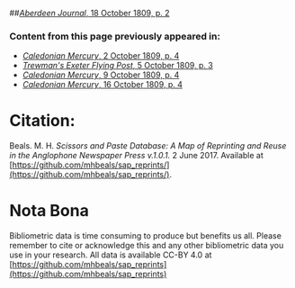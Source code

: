 ##[*Aberdeen Journal*, 18 October 1809, p. 2](https://mhbeals.github.io/sap_html/Aberdeen-Journal/Aberdeen-Journal-18-October-1809-p-2)

### Content from this page previously appeared in:
+ [*Caledonian Mercury*, 2 October 1809, p. 4](https://mhbeals.github.io/sap_html/Caledonian-Mercury/Caledonian-Mercury-2-October-1809-p-4)
+ [*Trewman's Exeter Flying Post*, 5 October 1809, p. 3](https://mhbeals.github.io/sap_html/Trewman's-Exeter-Flying-Post/Trewman's-Exeter-Flying-Post-5-October-1809-p-3)
+ [*Caledonian Mercury*, 9 October 1809, p. 4](https://mhbeals.github.io/sap_html/Caledonian-Mercury/Caledonian-Mercury-9-October-1809-p-4)
+ [*Caledonian Mercury*, 16 October 1809, p. 4](https://mhbeals.github.io/sap_html/Caledonian-Mercury/Caledonian-Mercury-16-October-1809-p-4)
                    
# Citation: 

Beals. M. H. *Scissors and Paste Database: A Map of Reprinting and Reuse in the Anglophone Newspaper Press v.1.0.1.* 2 June 2017. Available at [https://github.com/mhbeals/sap_reprints/](https://github.com/mhbeals/sap_reprints/). 
                    
# Nota Bona

Bibliometric data is time consuming to produce but benefits us all. Please remember to cite or acknowledge this and any other bibliometric data you use in your research. All data is available CC-BY 4.0 at [https://github.com/mhbeals/sap_reprints](https://github.com/mhbeals/sap_reprints)